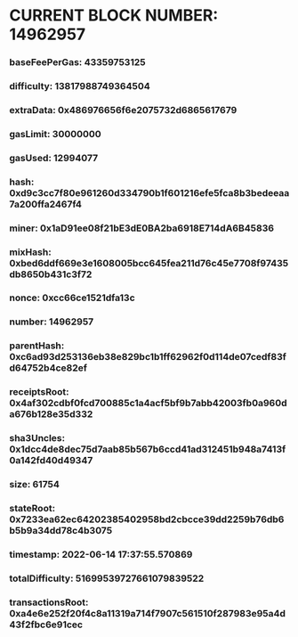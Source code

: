 # CURRENT BLOCK NUMBER: 14962957

### baseFeePerGas: 43359753125
### difficulty: 13817988749364504
### extraData: 0x486976656f6e2075732d6865617679
### gasLimit: 30000000
### gasUsed: 12994077
### hash: 0xd9c3cc7f80e961260d334790b1f601216efe5fca8b3bedeeaa7a200ffa2467f4
### miner: 0x1aD91ee08f21bE3dE0BA2ba6918E714dA6B45836
### mixHash: 0xbed6ddf669e3e1608005bcc645fea211d76c45e7708f97435db8650b431c3f72
### nonce: 0xcc66ce1521dfa13c
### number: 14962957
### parentHash: 0xc6ad93d253136eb38e829bc1b1ff62962f0d114de07cedf83fd64752b4ce82ef
### receiptsRoot: 0x4af302cdbf0fcd700885c1a4acf5bf9b7abb42003fb0a960da676b128e35d332
### sha3Uncles: 0x1dcc4de8dec75d7aab85b567b6ccd41ad312451b948a7413f0a142fd40d49347
### size: 61754
### stateRoot: 0x7233ea62ec64202385402958bd2cbcce39dd2259b76db6b5b9a34dd78c4b3075
### timestamp: 2022-06-14 17:37:55.570869
### totalDifficulty: 51699539727661079839522
### transactionsRoot: 0xa4e6e252f20f4c8a11319a714f7907c561510f287983e95a4d43f2fbc6e91cec
